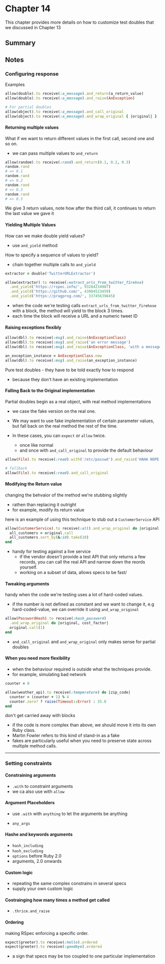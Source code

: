 # Chapter 14

This chapter provides more details on how to customize test doubles that we discussed in Chapter 13

## Summary

## Notes

### Configuring response 

Examples
```ruby
allow(double).to receive(:a_message).and_return(a_return_value)
allow(double).to receive(:a_message).and_raise(AnException)

# For partial doubles
allow(object).to receive(:a_message).and_call_original
allow(object).to receive(:a_message).and_wrap_original { |original| }
```

#### Returning multiple values

What if we want to return different values in the first call, second one and so on.
- we can pass multiple values to `and_return`

```ruby
allow(random).to receive(:rand).and_return(0.1, 0.2, 0.3)
random.rand
# => 0.1
random.rand
# => 0.2
random.rand
# => 0.3
random.rand
# => 0.3
```
We give 3 return values, note how after the third call, it continues to return the last value we gave it

#### Yielding Multiple Values

How can we make double yield values? 
- use `and_yield` method

How to specify a sequence of values to yield? 
- chain together multiple calls to `and_yield`

```ruby
extractor = double('TwitterURLExtractor')

allow(extractor).to receive(:extract_urls_from_twitter_firehse)
  .and_yield('https://rspec.info/', 93284234987)
  .and_yield('https://github.com/', 43984523459)
  .and_yield('https://pragprog.com/', 33745639845)
```

- when the code we're testing calls `extract_urls_from_twitter_firehose` with a block, the method will yield to the block 3 times. 
- each time the block will receive a URL and a numeric tweet ID 

#### Raising exceptions flexibly

```ruby
allow(dbl).to receive(:msg).and_raise(AnExceptionClass)
allow(dbl).to receive(:msg).and_raise('an error message')
allow(dbl).to receive(:msg).and_raise(AnExceptionClass, 'with a message')

an_exception_instance = AnExceptionClass.new
allow(dbl).to receive(:msg).and_raise(an_exception_instance)
```
Pure test doubles - they have to be told exactly how to respond
- because they don't have an existing implementation


#### Falling Back to the Original implementation

Partial doubles begin as a real object, with real method implementations
- we case the fake version on the real one.

- We may want to use fake implementation of certain parameter values, but fall back on the real method the rest of the time. 
- In these cases, you can `expect` or `allow` twice. 
  - once like normal
  - and once with `and_call_original` to provide the default behaviour

```ruby
allow(File).to receive(:read).with('/etc/passwd').and_raise('HAHA NOPE')

# fallback
allow(File).to receive(:read).and_call_original
```

#### Modifying the Return value

changing the behvaior of the method we're stubbing slightly
  - rathen than replacing it outright
  - for example, modify its return value

here is an example of using this technique to stub out a `CustomerService` API
```ruby
allow(CustomerService).to receive(:all).and_wrap_original do |original|
  all_customers = original.call
  all_customers.sort_by(&:id).take(10)
end
```

- handy for testing against a live service
  - if the vendor doesn't provide a test API that only returns a few records, you can call the real API and narrow down the reords yourself. 
  - working on a subset of data, allows specs to be fast/


#### Tweaking arguments

handy when the code we're testing uses a lot of hard-coded values. 
- if the number is not defined as constant and we want to change it, e.g hard-coded-value, we can override it using `and_wrap_original`

```ruby
allow(PasswordHash).to receive(:hash_password)
  .and_wrap_original do |original, cost_factor|
  original.call(1)
end
```

- `and_call_original` and `and_wrap_original` only makes sense for partial doubles

#### When you need more flexibility

- when the behaviour required is outside what the techniques provide. 
- for example, simulating bad network


```ruby
counter = 0

allow(weather_api).to receive(:temperature) do |zip_code|
  counter = (counter + 1) % 4
  counter.zero? ? raise(Timeout::Error) : 35.0
end
```

don't get carried away with blocks
- if the code is more complex than above, we should move it into its own Ruby class. 
- Martin Fowler refers to this kind of stand-in as a fake
- fakes are particularly useful when you need to preserve state across multiple method calls.


--- 

### Setting constraints

#### Constraining arguments

- `.with` to constraint arguments
- we ca also use with `allow`

#### Argument Placeholders

- use `.with` with `anything` to let the arguments be anything

- `any_args`

#### Hashe and keywords arguments

- `hash_including`
- `hash_excluding`
- `options` before Ruby 2.0
- arguments, 2.0 onwards

#### Custom logic

- repeating the same complex constrains in several specs
- supply your own custom logic


#### Costrainging how many times a method get called

- `.thrice.and_raise` 

#### Ordering

making RSpec enforcing a specific order. 

```ruby
expect(greeter).to receive(:hello).ordered
expect(greeter).to receive(:goodbye).ordered
```

- a sign that specs may be too coupled to one particular implementation